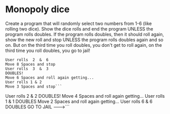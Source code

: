 # Monopoly dice

Create a program that will randomly select two numbers from 1-6 (like rolling two dice). Show the dice rolls and end the program UNLESS the program rolls doubles. If the program rolls doubles, then it should roll again, show the new roll and stop UNLESS the program rolls doubles again and so on. But on the third time you roll doubles, you don't get to roll again, on the third time you roll doubles, you go to jail!

 

 
```
User rolls  2  &  6
Move 8 Spaces and stop
User rolls  3  &  3
DOUBLES!
Move 6 Spaces and roll again getting...
User rolls 1 & 2
Move 3 Spaces and stop```

```
User rolls  2  &  2
DOUBLES!
Move 4 Spaces and roll again getting...
User rolls 1 & 1
DOUBLES
Move 2 Spaces and roll again getting...
User rolls 6 & 6
DOUBLES
GO TO JAIL --->```